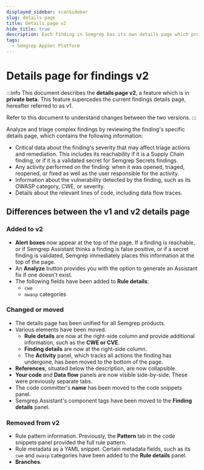 ```yaml
---
displayed_sidebar: scanSidebar
slug: details-page
title: Details page v2
hide_title: true
description: Each finding in Semgrep has its own details page which provides you with the information and tools to analyze and triage the finding.
tags:
  - Semgrep AppSec Platform
---
```


# Details page for findings v2

:::info
This document describes the **details page v2**, a feature which is in **private beta**. This feature supercedes the current findings details page, hereafter referred to as v1.

Refer to this document to understand changes between the two versions. 
:::

Analyze and triage complex findings by reviewing the finding's specific details page, which contains the following information:

- Critical data about the finding's severity that may affect triage actions and remediation. This includes its reachability if it is a Supply Chain finding, or if it is a validated secret for Semgrep Secrets findings.
- Any activity performed on the finding: when it was opened, triaged, reopened, or fixed as well as the user responsible for the activity.
- Information about the vulnerability detected by the finding, such as its OWASP category, CWE, or severity.
- Details about the relevant lines of code, including data flow traces.


## Differences between the v1 and v2 details page

### Added to v2

- **Alert boxes** now appear at the top of the page. If a finding is reachable, or if Semgrep Assistant thinks a finding is false positive, or if a secret finding is validated, Semgrep immediately places this information at the top of the page.
- An **Analyze** button provides you with the option to generate an Assistant fix if one doesn't exist.
- The following fields have been added to **Rule details**:
    - `cwe`
    - `owasp` categories


### Changed or moved

- The details page has been unified for all Semgrep products.
- Various elements have been moved.
    - **Rule details** are now at the right-side column and provide additional information, such as the **CWE or CVE**.
    - **Finding details** are now at the right-side column. 
    - The **Activity** panel, which tracks all actions the finding has undergone, has been moved to the bottom of the page.
- **References**, situated below the description, are now collapsible.
- **Your code** and **Data flow** panels are now visible side-by-side. These were previously separate tabs.
- The code committer's **name** has been moved to the code snippets panel. 
- Semgrep Assistant's component tags have been moved to the **Finding details** panel.

### Removed from v2

- Rule pattern information. Previously, the **Pattern** tab in the code snippets panel provided the full rule pattern.
- Rule metadata as a YAML snippet. Certain metadata fields, such as its `cwe` and `owasp` categories have been added to the **Rule details** panel.
- **Branches**. 
